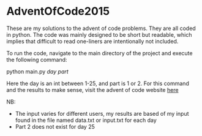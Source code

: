 # AdventOfCode2015

These are my solutions to the advent of code problems. They are all coded in python. The code was mainly designed to be short but readable, which implies that difficult to read one-liners are intentionally not included. 

To run the code, navigate to the main directory of the project and execute the following command:

python main.py *day* *part*

Here the day is an int between 1-25, and part is 1 or 2. For this command and the results to make sense, visit the advent of code website [here](http://adventofcode.com/)

NB: 
- The input varies for different users, my results are based of my input found in the file named data.txt or input.txt for each day
- Part 2 does not exist for day 25